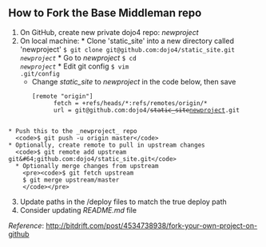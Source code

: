 ## How to Fork the Base Middleman repo

  1. On GitHub, create new private dojo4 repo: _newproject_
  2. On local machine:
    * Clone 'static&#95;site' into a new directory called 'newproject'
      <code>$ git clone git&#64;github.com:dojo4/static&#95;site.git _newproject_</code>
    * Go to _newproject_
      <code>$ cd _newproject_</code>
    * Edit git config
      <code>$ vim .git/config</code>
      * Change _static&#95;site_ to _newproject_ in the code below, then save
          <pre><code>[remote "origin"] 
              fetch = +refs/heads/&#42;:refs/remotes/origin/&#42;
              url = git&#64;github.com:dojo4/<del>static&#95;site</del><ins>newproject</ins>.git
          </code></pre>
    * Push this to the _newproject_ repo
      <code>$ git push -u origin master</code>
    * Optionally, create remote to pull in upstream changes
      <code>$ git remote add upstream git&#64;github.com:dojo4/static_site.git</code>
      * Optionally merge changes from upstream
        <pre><code>$ git fetch upstream
        $ git merge upstream/master
        </code></pre>
  3. Update paths in the /deploy files to match the true deploy path
  4. Consider updating _README.md_ file

_Reference_: http://bitdrift.com/post/4534738938/fork-your-own-project-on-github
